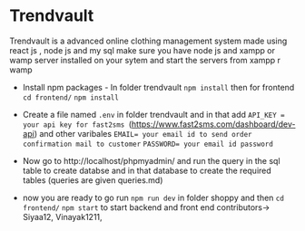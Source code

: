 # Trendvault
Trendvault is a advanced online clothing management system made using react js , node js and my sql
make sure you have node js and xampp or wamp server installed on your sytem and start the servers from xampp r wamp


- Install npm packages - In folder trendvault ```npm install``` then for frontend ``` cd frontend/``` ```npm install```


- Create a file named ``.env`` in folder trendvault and in that add ```API_KEY = your api key for fast2sms ```(https://www.fast2sms.com/dashboard/dev-api) and other varibales ```EMAIL= your email id to send order confirmation mail to customer```  ```PASSWORD= your email id password```


- Now go to http://localhost/phpmyadmin/ and run the query in the sql table to create databse and in that database to create the required tables (queries are given queries.md)


- now you are ready to go run ```npm run dev``` in folder shoppy and then ```cd frontend/``` ```npm start``` to start backend and front end
contributors->
Siyaa12,
Vinayak1211,
